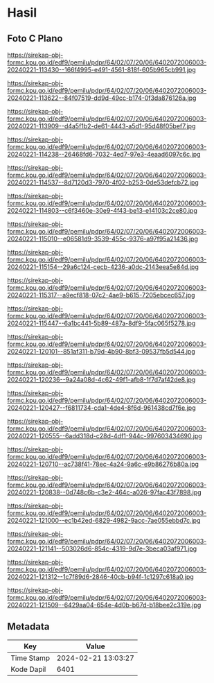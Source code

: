 # Hasil

## Foto C Plano

https://sirekap-obj-formc.kpu.go.id/edf9/pemilu/pdpr/64/02/07/20/06/6402072006003-20240221-113430--166f4995-e491-4561-818f-605b965cb991.jpg

https://sirekap-obj-formc.kpu.go.id/edf9/pemilu/pdpr/64/02/07/20/06/6402072006003-20240221-113622--84f07519-dd9d-49cc-b174-0f3da876126a.jpg

https://sirekap-obj-formc.kpu.go.id/edf9/pemilu/pdpr/64/02/07/20/06/6402072006003-20240221-113909--d4a5f1b2-de61-4443-a5d1-95d48f05bef7.jpg

https://sirekap-obj-formc.kpu.go.id/edf9/pemilu/pdpr/64/02/07/20/06/6402072006003-20240221-114238--26468fd6-7032-4ed7-97e3-4eaad6097c6c.jpg

https://sirekap-obj-formc.kpu.go.id/edf9/pemilu/pdpr/64/02/07/20/06/6402072006003-20240221-114537--8d7120d3-7970-4f02-b253-0de53defcb72.jpg

https://sirekap-obj-formc.kpu.go.id/edf9/pemilu/pdpr/64/02/07/20/06/6402072006003-20240221-114803--c6f3460e-30e9-4f43-be13-e14103c2ce80.jpg

https://sirekap-obj-formc.kpu.go.id/edf9/pemilu/pdpr/64/02/07/20/06/6402072006003-20240221-115010--e06581d9-3539-455c-9376-a97f95a21436.jpg

https://sirekap-obj-formc.kpu.go.id/edf9/pemilu/pdpr/64/02/07/20/06/6402072006003-20240221-115154--29a6c124-cecb-4236-a0dc-2143eea5e84d.jpg

https://sirekap-obj-formc.kpu.go.id/edf9/pemilu/pdpr/64/02/07/20/06/6402072006003-20240221-115317--a9ecf818-07c2-4ae9-b615-7205ebcec657.jpg

https://sirekap-obj-formc.kpu.go.id/edf9/pemilu/pdpr/64/02/07/20/06/6402072006003-20240221-115447--6a1bc441-5b89-487a-8df9-5fac065f5278.jpg

https://sirekap-obj-formc.kpu.go.id/edf9/pemilu/pdpr/64/02/07/20/06/6402072006003-20240221-120101--851af311-b79d-4b90-8bf3-09537fb5d544.jpg

https://sirekap-obj-formc.kpu.go.id/edf9/pemilu/pdpr/64/02/07/20/06/6402072006003-20240221-120236--9a24a08d-4c62-49f1-afb8-1f7d7af42de8.jpg

https://sirekap-obj-formc.kpu.go.id/edf9/pemilu/pdpr/64/02/07/20/06/6402072006003-20240221-120427--f6811734-cda1-4de4-8f6d-961438cd7f6e.jpg

https://sirekap-obj-formc.kpu.go.id/edf9/pemilu/pdpr/64/02/07/20/06/6402072006003-20240221-120555--6add318d-c28d-4df1-944c-997603434690.jpg

https://sirekap-obj-formc.kpu.go.id/edf9/pemilu/pdpr/64/02/07/20/06/6402072006003-20240221-120710--ac738f41-78ec-4a24-9a6c-e9b86276b80a.jpg

https://sirekap-obj-formc.kpu.go.id/edf9/pemilu/pdpr/64/02/07/20/06/6402072006003-20240221-120838--0d748c6b-c3e2-464c-a026-97fac43f7898.jpg

https://sirekap-obj-formc.kpu.go.id/edf9/pemilu/pdpr/64/02/07/20/06/6402072006003-20240221-121000--ec1b42ed-6829-4982-9acc-7ae055ebbd7c.jpg

https://sirekap-obj-formc.kpu.go.id/edf9/pemilu/pdpr/64/02/07/20/06/6402072006003-20240221-121141--503026d6-854c-4319-9d7e-3beca03af971.jpg

https://sirekap-obj-formc.kpu.go.id/edf9/pemilu/pdpr/64/02/07/20/06/6402072006003-20240221-121312--1c7f89d6-2846-40cb-b94f-1c1297c618a0.jpg

https://sirekap-obj-formc.kpu.go.id/edf9/pemilu/pdpr/64/02/07/20/06/6402072006003-20240221-121509--6429aa04-654e-4d0b-b67d-b18bee2c319e.jpg


## Metadata

| Key        | Value               |
| ---------- | ------------------- |
| Time Stamp | 2024-02-21 13:03:27 |
| Kode Dapil | 6401                |



